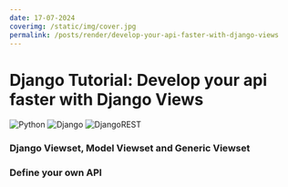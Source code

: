 ```yaml
---
date: 17-07-2024
coverimg: /static/img/cover.jpg
permalink: /posts/render/develop-your-api-faster-with-django-views
---
```


# Django Tutorial: Develop your api faster with Django Views
![Python](https://img.shields.io/badge/python-3670A0?style=for-the-badge&logo=python&logoColor=ffdd54)
![Django](https://img.shields.io/badge/django-%23092E20.svg?style=for-the-badge&logo=django&logoColor=white)
![DjangoREST](https://img.shields.io/badge/DJANGO-REST-ff1709?style=for-the-badge&logo=django&logoColor=white&color=ff1709&labelColor=gray)

### Django Viewset, Model Viewset and Generic Viewset
### Define your own API
